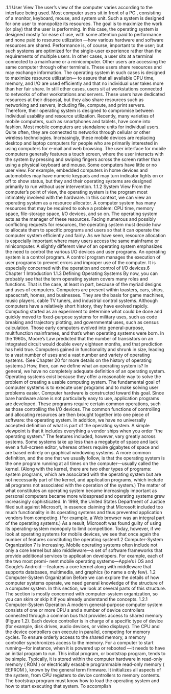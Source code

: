 .1.1
User View
The user’s view of the computer varies according to the interface being used. Most computer users sit in front of a PC , consisting of a monitor, keyboard, mouse, and system unit. Such a system is designed for one user to monopolize its resources. The goal is to maximize the work (or play) that the user is performing. In this case, the operating system is designed mostly for ease of use, with some attention paid to performance and none paid to resource utilization —how various hardware and software resources are shared. Performance is, of course, important to the user; but such systems are optimized for the single-user experience rather than the requirements of multiple users. In other cases, a user sits at a terminal connected to a mainframe or a minicomputer. Other users are accessing the same computer through other terminals. These users share resources and may exchange information. The operating system in such cases is designed to maximize resource utilization— to assure that all available CPU time, memory, and I/O are used efficiently and that no individual user takes more than her fair share. In still other cases, users sit at workstations connected to networks of other workstations and servers. These users have dedicated resources at their disposal, but they also share resources such as networking and servers, including file, compute, and print servers. Therefore, their operating system is designed to compromise between individual usability and resource utilization. Recently, many varieties of mobile computers, such as smartphones and tablets, have come into fashion. Most mobile computers are standalone units for individual users. Quite often, they are connected to networks through cellular or other wireless technologies. Increasingly, these mobile devices are replacing desktop and laptop computers for people who are primarily interested in using computers for e-mail and web browsing. The user interface for mobile computers generally features a touch screen, where the user interacts with the system by pressing and swiping fingers across the screen rather than using a physical keyboard and mouse. Some computers have little or no user view. For example, embedded computers in home devices and automobiles may have numeric keypads and may turn indicator lights on or off to show status, but they and their operating systems are designed primarily to run without user intervention.
1.1.2
System View
From the computer’s point of view, the operating system is the program
most intimately involved with the hardware. In this context, we can view
an operating system as a resource allocator. A computer system has many
resources that may be required to solve a problem: CPU time, memory space,
file-storage space, I/O devices, and so on. The operating system acts as the
manager of these resources. Facing numerous and possibly conflicting requests
for resources, the operating system must decide how to allocate them to specific
programs and users so that it can operate the computer system efficiently and
fairly. As we have seen, resource allocation is especially important where many
users access the same mainframe or minicomputer.
A slightly different view of an operating system emphasizes the need to
control the various I/O devices and user programs. An operating system is a
control program. A control program manages the execution of user programs
to prevent errors and improper use of the computer. It is especially concerned
with the operation and control of I/O devices.6
Chapter 1 Introduction
1.1.3
Defining Operating Systems
By now, you can probably see that the term operating system covers many roles
and functions. That is the case, at least in part, because of the myriad designs
and uses of computers. Computers are present within toasters, cars, ships,
spacecraft, homes, and businesses. They are the basis for game machines, music
players, cable TV tuners, and industrial control systems. Although computers
have a relatively short history, they have evolved rapidly. Computing started
as an experiment to determine what could be done and quickly moved to
fixed-purpose systems for military uses, such as code breaking and trajectory
plotting, and governmental uses, such as census calculation. Those early
computers evolved into general-purpose, multifunction mainframes, and
that’s when operating systems were born. In the 1960s, Moore’s Law predicted
that the number of transistors on an integrated circuit would double every
eighteen months, and that prediction has held true. Computers gained in
functionality and shrunk in size, leading to a vast number of uses and a vast
number and variety of operating systems. (See Chapter 20 for more details on
the history of operating systems.)
How, then, can we define what an operating system is? In general, we have
no completely adequate definition of an operating system. Operating systems
exist because they offer a reasonable way to solve the problem of creating a
usable computing system. The fundamental goal of computer systems is to
execute user programs and to make solving user problems easier. Computer
hardware is constructed toward this goal. Since bare hardware alone is not
particularly easy to use, application programs are developed. These programs
require certain common operations, such as those controlling the I/O devices.
The common functions of controlling and allocating resources are then brought
together into one piece of software: the operating system.
In addition, we have no universally accepted definition of what is part of the
operating system. A simple viewpoint is that it includes everything a vendor
ships when you order “the operating system.” The features included, however,
vary greatly across systems. Some systems take up less than a megabyte of
space and lack even a full-screen editor, whereas others require gigabytes of
space and are based entirely on graphical windowing systems. A more common
definition, and the one that we usually follow, is that the operating system
is the one program running at all times on the computer—usually called
the kernel. (Along with the kernel, there are two other types of programs:
system programs, which are associated with the operating system but are not
necessarily part of the kernel, and application programs, which include all
programs not associated with the operation of the system.)
The matter of what constitutes an operating system became increasingly
important as personal computers became more widespread and operating
systems grew increasingly sophisticated. In 1998, the United States Department
of Justice filed suit against Microsoft, in essence claiming that Microsoft
included too much functionality in its operating systems and thus prevented
application vendors from competing. (For example, a Web browser was an
integral part of the operating systems.) As a result, Microsoft was found guilty
of using its operating-system monopoly to limit competition.
Today, however, if we look at operating systems for mobile devices, we
see that once again the number of features constituting the operating system1.2 Computer-System Organization
7
is increasing. Mobile operating systems often include not only a core kernel
but also middleware—a set of software frameworks that provide additional
services to application developers. For example, each of the two most promi-
nent mobile operating systems—Apple’s i OS and Google’s Android —features
a core kernel along with middleware that supports databases, multimedia, and
graphics (to name a only few).
1.2
Computer-System Organization
Before we can explore the details of how computer systems operate, we need
general knowledge of the structure of a computer system. In this section,
we look at several parts of this structure. The section is mostly concerned
with computer-system organization, so you can skim or skip it if you already
understand the concepts.
1.2.1
Computer-System Operation
A modern general-purpose computer system consists of one or more CPU s
and a number of device controllers connected through a common bus that
provides access to shared memory (Figure 1.2). Each device controller is in
charge of a specific type of device (for example, disk drives, audio devices,
or video displays). The CPU and the device controllers can execute in parallel,
competing for memory cycles. To ensure orderly access to the shared memory,
a memory controller synchronizes access to the memory.
For a computer to start running—for instance, when it is powered up or
rebooted —it needs to have an initial program to run. This initial program,
or bootstrap program, tends to be simple. Typically, it is stored within
the computer hardware in read-only memory ( ROM ) or electrically erasable
programmable read-only memory ( EEPROM ), known by the general term
firmware. It initializes all aspects of the system, from CPU registers to device
controllers to memory contents. The bootstrap program must know how to load
the operating system and how to start executing that system. To accomplish